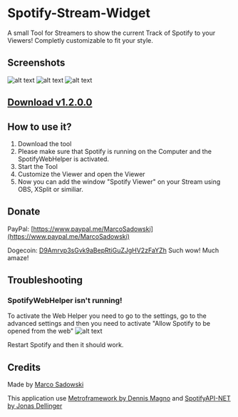 # Spotify-Stream-Widget
A small Tool for Streamers to show the current Track of Spotify to your Viewers! Completly customizable to fit your style.


## Screenshots
![alt text](https://github.com/MarcoPNS/Spotify-Stream-Widget/blob/master/img/screen.jpg?raw=true "Screenshot")
![alt text](https://github.com/MarcoPNS/Spotify-Stream-Widget/blob/master/img/2018-04-14%2012_05_32-.jpg?raw=true "Screenshot")
![alt text](https://github.com/MarcoPNS/Spotify-Stream-Widget/blob/master/img/screen2.jpg?raw=true "Screenshot")

## [Download v1.2.0.0](https://github.com/MarcoPNS/Spotify-Stream-Widget/blob/master/Release/Spot_Widget_1_2_2_2.zip?raw=true)

## How to use it?
1. Download the tool
2. Please make sure that Spotify is running on the Computer and the SpotifyWebHelper is activated.
3. Start the Tool
4. Customize the Viewer and open the Viewer
5. Now you can add the window "Spotify Viewer" on your Stream using OBS, XSplit or similiar.

## Donate
PayPal: [https://www.paypal.me/MarcoSadowski](https://www.paypal.me/MarcoSadowski)

Dogecoin: [D9Amrvp3sGvk9aBepRtiGuZJgHV2zFaYZh](https://dogechain.info/address/D9Amrvp3sGvk9aBepRtiGuZJgHV2zFaYZh)
Such wow! Much amaze!

## Troubleshooting

### SpotifyWebHelper isn't running!
To activate the Web Helper you need to go to the settings, go to the advanced settings and then you need to activate "Allow Spotify to be opened from the web"
![alt text](https://github.com/MarcoPNS/Spotify-Stream-Widget/blob/master/img/2018-04-14%2010_57_43-Spotify.jpg?raw=true "Screenshot")

Restart Spotify and then it should work.

## Credits
Made by [Marco Sadowski](https://twitter.com/MarcoSadowski)

This application use [Metroframework by Dennis Magno](https://github.com/dennismagno/metroframework-modern-ui) and [SpotifyAPI-NET by Jonas Dellinger](https://github.com/JohnnyCrazy/SpotifyAPI-NET)
